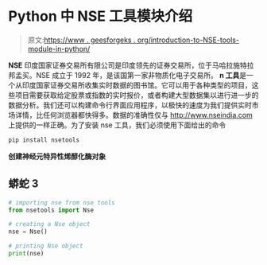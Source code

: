 # Python 中 NSE 工具模块介绍

> 原文:[https://www . geesforgeks . org/introduction-to-NSE-tools-module-in-python/](https://www.geeksforgeeks.org/introduction-to-nse-tools-module-in-python/)

**NSE** 印度国家证券交易所有限公司是印度领先的证券交易所，位于马哈拉施特拉邦孟买。NSE 成立于 1992 年，是该国第一家非物质化电子交易所。
**n 工具**是一个从印度国家证券交易所收集实时数据的图书馆。它可以用于各种类型的项目，这些项目需要获取给定股票或指数的实时报价，或者构建大型数据集以进行进一步的数据分析。我们还可以构建命令行界面应用程序，以极快的速度为我们提供实时市场详情，比任何浏览器都快得多。数据的准确性仅与 http://www.nseindia.com
上提供的一样正确。为了安装 nse 工具，我们必须使用下面给出的命令

```py
pip install nsetools
```

**创建神经元特异性烯醇化酶对象**

## 蟒蛇 3

```py
# importing nse from nse tools
from nsetools import Nse

# creating a Nse object
nse = Nse()

# printing Nse object
print(nse)
```